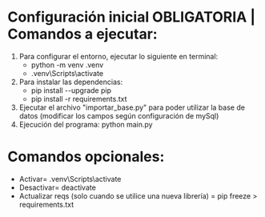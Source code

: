 # Configuración inicial OBLIGATORIA | Comandos a ejecutar:
1. Para configurar el entorno, ejecutar lo siguiente en terminal: 
    - python -m venv .venv 
    - .venv\Scripts\activate 
2. Para instalar las dependencias: 
    - pip install --upgrade pip 
    - pip install -r requirements.txt  
3. Ejecutar el archivo "importar_base.py" para poder utilizar la base de datos (modificar los campos según configuración de mySql) 
4. Ejecución del programa: python main.py


# Comandos opcionales: 
- Activar= .venv\Scripts\activate
- Desactivar= deactivate 
- Actualizar reqs (solo cuando se utilice una nueva librería) = pip freeze > requirements.txt
